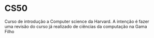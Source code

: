 # CS50
Curso de introdução a Computer science da Harvard.  A intenção é fazer uma revisão do curso já realizado de ciências da computação na Gama Filho

